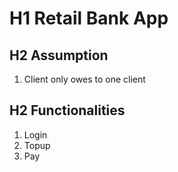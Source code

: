 # H1 Retail Bank App


## H2 Assumption

1. Client only owes to one client


## H2 Functionalities

1. Login 
2. Topup
3. Pay



